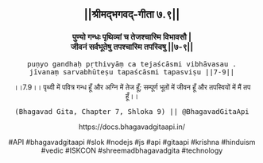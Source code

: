 <center><h2>||श्रीमद्‍भगवद्‍-गीता ७.९||</h2>
<h3>पुण्यो गन्धः पृथिव्यां च तेजश्चास्मि विभावसौ |<br/>जीवनं सर्वभूतेषु तपश्चास्मि तपस्विषु ||७-९||</h3>
<pre>puṇyo gandhaḥ pṛthivyāṃ ca tejaścāsmi vibhāvasau .<br/>jīvanaṃ sarvabhūteṣu tapaścāsmi tapasviṣu ||7-9||</pre>
<p>।।7.9।। पृथ्वी में पवित्र गन्ध हूँ और अग्नि में तेज हूँ; सम्पूर्ण भूतों में जीवन हूँ और तपस्वियों में मैं तप हूँ।।</p>
<pre>(Bhagavad Gita, Chapter 7, Shloka 9) || @BhagavadGitaApi</pre><p>https://docs.bhagavadgitaapi.in/</p><p>#API #bhagavadgitaapi #slok #nodejs #js #api #gitaapi #krishna #hinduism #vedic #ISKCON #shreemadbhagavadgita #technology</p></center>